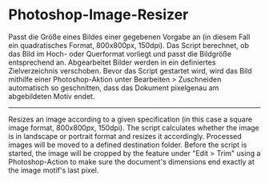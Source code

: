 # Photoshop-Image-Resizer

Passt die Größe eines Bildes einer gegebenen Vorgabe an (in diesem Fall ein quadratisches Format, 800x800px, 150dpi).
Das Script berechnet, ob das Bild im Hoch- oder Querformat vorliegt und passt die Bildgröße entsprechend an.
Abgearbeitet Bilder werden in ein definiertes Zielverzeichnis verschoben. Bevor das Script gestartet wird, wird das Bild mithilfe
einer Photoshop-Aktion unter Bearbeiten > Zuschneiden automatisch so geschnitten, dass das Dokument pixelgenau am abgebildeten Motiv endet.

----------------------------------------------------------------------------------------------------------------------------------

Resizes an image according to a given specification (in this case a square image format, 800x800px, 150dpi).
The script calculates whether the image is in landscape or portrait format and resizes it accordingly.
Processed images will be moved to a defined destination folder. Before the script is started, the image will be cropped by the feature under "Edit > Trim" using a Photoshop-Action to make sure the document's dimensions end exactly at the image motif's last pixel.
